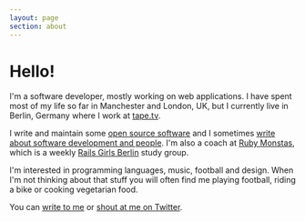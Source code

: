 ```yaml
---
layout: page
section: about
---
```


# Hello!

I'm a software developer, mostly working on web applications. I have spent most of my life so far in Manchester and London, UK, but I currently live in Berlin, Germany where I work at [tape.tv](http://tape.tv).

I write and maintain some [open source software](/projects) and I sometimes [write about software development and people](/articles). I'm also a coach at [Ruby Monstas](http://rubymonstas.org/), which is a weekly [Rails Girls Berlin](http://railsgirlsberlin.de/) study group.

I'm interested in programming languages, music, football and design. When I'm not thinking about that stuff you will often find me playing football, riding a bike or cooking vegetarian food.

You can [write to me](mailto:joe@corcoran.io) or [shout at me on Twitter](http://twitter.com/josephcorcoran).
